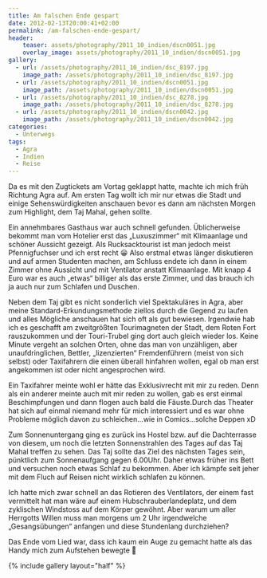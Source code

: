 ```yaml
---
title: Am falschen Ende gespart
date: 2012-02-13T20:00:41+02:00
permalink: /am-falschen-ende-gespart/
header:
    teaser: assets/photography/2011_10_indien/dscn0051.jpg
    overlay_image: assets/photography/2011_10_indien/dscn0051.jpg
gallery:
  - url: /assets/photography/2011_10_indien/dsc_8197.jpg
    image_path: /assets/photography/2011_10_indien/dsc_8197.jpg
  - url: /assets/photography/2011_10_indien/dscn0051.jpg
    image_path: /assets/photography/2011_10_indien/dscn0051.jpg
  - url: /assets/photography/2011_10_indien/dsc_8278.jpg
    image_path: /assets/photography/2011_10_indien/dsc_8278.jpg
  - url: /assets/photography/2011_10_indien/dscn0042.jpg
    image_path: /assets/photography/2011_10_indien/dscn0042.jpg
categories:
  - Unterwegs
tags:
  - Agra
  - Indien
  - Reise
---
```


Da es mit den Zugtickets am Vortag geklappt hatte, machte ich mich früh Richtung Agra auf. Am ersten Tag wollt ich mir 
nur etwas die Stadt und einige Sehenswürdigkeiten anschauen bevor es dann am nächsten Morgen zum Highlight, dem Taj Mahal, gehen sollte.

Ein annehmbares Gasthaus war auch schnell gefunden. Üblicherweise bekommt man vom Hotelier erst das „Luxuszimmer“ 
mit Klimaanlage und schöner Aussicht gezeigt. Als Rucksacktourist ist man jedoch meist Pfennigfuchser und ich erst recht 😀 
Also erstmal etwas länger diskutieren und auf armen Studenten machen, am Schluss endete ich dann in einem Zimmer ohne Aussicht und mit Ventilator anstatt Klimaanlage. Mit knapp 4 Euro war es auch „etwas“ billiger als das erste Zimmer, und das brauch ich ja auch nur zum Schlafen und Duschen.  

Neben dem Taj gibt es nicht sonderlich viel Spektakuläres in Agra, aber meine Standard-Erkundungsmethode ziellos 
durch die Gegend zu laufen und alles Mögliche anschauen hat sich oft als gut bewiesen. Irgendwie hab ich es geschafft 
am zweitgrößten Tourimagneten der Stadt, dem Roten Fort rauszukommen und der Touri-Trubel ging dort auch gleich wieder los. 
Keine Minute vergeht an solchen Orten, ohne das man von unzähligen, aber unaufdringlichen, Bettler, 
„lizenzierten“ Fremdenführern (meist von sich selbst) oder Taxifahrern die einen überall hinfahren wollen, 
egal ob man erst angekommen ist oder nicht angesprochen wird.

Ein Taxifahrer meinte wohl er hätte das Exklusivrecht mit mir zu reden. Denn als ein anderer meinte auch mit mir reden zu wollen, 
gab es erst einmal Beschimpfungen und dann flogen auch bald die Fäuste.Durch das Theater hat sich auf einmal niemand mehr 
für mich interessiert und es war ohne Probleme möglich davon zu schleichen…wie in Comics…solche Deppen xD

Zum Sonnenuntergang ging es zurück ins Hostel bzw. auf die Dachterrasse von diesem, 
um noch die letzten Sonnenstrahlen des Tages auf das Taj Mahal treffen zu sehen. Das Taj sollte das Ziel des nächsten Tages sein, 
pünktlich zum Sonnenaufgang gegen 6.00Uhr. Daher etwas früher ins Bett und versuchen noch etwas Schlaf zu bekommen. 
Aber ich kämpfe seit jeher mit dem Fluch auf Reisen nicht wirklich schlafen zu können.

Ich hatte mich zwar schnell an das Rotieren des Ventilators, der einem fast vermittelt hat man wäre auf einem Hubschrauberlandeplatz, 
und dem zyklischen Windstoss auf dem Körper gewöhnt. Aber warum um aller Herrgotts Willen muss man morgens um 2 Uhr 
irgendwelche „Gesangsübungen“ anfangen und diese Stundenlang durchziehen?

Das Ende vom Lied war, dass ich kaum ein Auge zu gemacht hatte als das Handy mich zum Aufstehen bewegte 🙁

{% include gallery layout="half" %}
